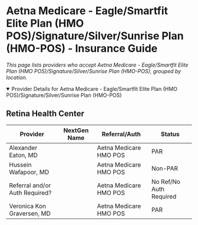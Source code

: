 # Aetna Medicare - Eagle/Smartfit Elite Plan (HMO POS)/Signature/Silver/Sunrise Plan (HMO-POS) - Insurance Guide

*This page lists providers who accept Aetna Medicare - Eagle/Smartfit Elite Plan (HMO POS)/Signature/Silver/Sunrise Plan (HMO-POS), grouped by location.*

<details open><summary>Provider Details for Aetna Medicare - Eagle/Smartfit Elite Plan (HMO POS)/Signature/Silver/Sunrise Plan (HMO-POS)</summary>

## Retina Health Center

| Provider | NextGen Name | Referral/Auth | Status |
|----------|-------------|--------------|--------|
| Alexander Eaton, MD |  | Aetna Medicare HMO POS | PAR |
| Hussein Wafapoor, MD |  | Aetna Medicare HMO POS | Non-PAR |
| Referral and/or Auth Required? |  | Aetna Medicare HMO POS | No Ref/No Auth Required |
| Veronica Kon Graversen, MD |  | Aetna Medicare HMO POS | PAR |

</details>

